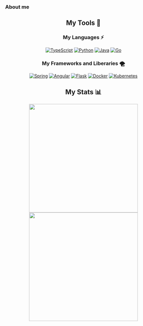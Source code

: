 ### About me
<h2 align="center">My Tools 🔧</h2>
<h3 align="center">My Languages ⚡</h3>
<p align="center">
    <a href="https://www.typescriptlang.org/" target="_blank"><img alt="TypeScript" src="https://img.shields.io/badge/TypeScript-007ACC?style=for-the-badge&logo=typescript&logoColor=white" /></a>
    <a href="https://www.python.org/" target="_blank"><img alt="Python" src="https://img.shields.io/badge/Python-14354C?style=for-the-badge&logo=python&logoColor=white"/></a>
    <a href="https://www.java.com/en/" target="_blank"><img alt="Java" src="https://img.shields.io/badge/Java-ED8B00?style=for-the-badge&logo=java&logoColor=white"/></a>
  <a href="[https://www.python.org/](https://go.dev/)" target="_blank"><img alt="Go" src="https://img.shields.io/badge/Go-00ADD8?style=for-the-badge&logo=go&logoColor=white"/></a>
</p>

<h3 align="center">My Frameworks and Liberaries 🌪️</h3>
<p align="center">
    <a href="https://spring.io/" target="_blank"><img alt="Spring" src="https://img.shields.io/badge/Spring-6DB33F?style=for-the-badge&logo=spring&logoColor=white"/></a>
    <a href="https://angular.io/" target="_blank"><img alt="Angular" src="https://img.shields.io/badge/Angular-DD0031?style=for-the-badge&logo=angular&logoColor=white"/></a>
    <a href="https://flask.palletsprojects.com/" target="_blank"><img alt="Flask" src="https://img.shields.io/badge/Flask-000000?style=for-the-badge&logo=flask&logoColor=white"/></a>
    <a href="https://www.docker.com/" target="_blank"><img alt="Docker" src="https://img.shields.io/static/v1?style=for-the-badge&message=Docker&color=2496ED&logo=Docker&logoColor=FFFFFF&label="/></a>
    <a href="https://kubernetes.io/" target="_blank"><img alt="Kubernetes" src="https://img.shields.io/static/v1?style=for-the-badge&message=Kubernetes&color=326CE5&logo=Kubernetes&logoColor=FFFFFF&label="/></a>
</p>


<h2 align="center">My Stats 📊</h2>
<p align="center">
  <a href="https://github.com/nico-mu"><img align="center" src="https://github-readme-stats.vercel.app/api?username=nico-mu&show_icons=true&count_private=true&theme=dracula" width="350"></a>
  <a href="https://github.com/nico-mu"><img align="center"  src="https://github-readme-stats.vercel.app/api/top-langs/?username=nico-mu&layout=compact&theme=dracula" width="350"></a>
</p>

